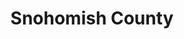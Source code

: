 ---
title: "Snohomish County"
hashtag: "snohomish-county"
subdivision-of:
  - Washington
tags:
  - County
  - Washington
---